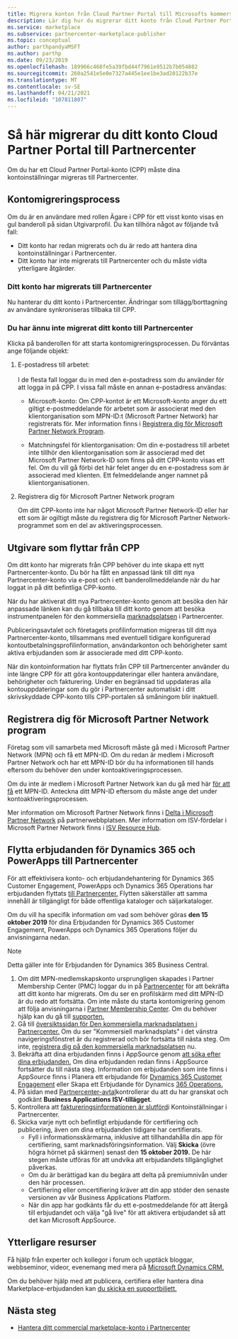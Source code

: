```yaml
---
title: Migrera konton från Cloud Partner Portal till Microsofts kommersiella marknadsplats
description: Lär dig hur du migrerar ditt konto från Cloud Partner Portal till Partnercenter på Microsofts kommersiella marknadsplats för Azure
ms.service: marketplace
ms.subservice: partnercenter-marketplace-publisher
ms.topic: conceptual
author: parthpandyaMSFT
ms.author: parthp
ms.date: 09/23/2019
ms.openlocfilehash: 189966c468fe5a39fbd44f7961e9512b7b054882
ms.sourcegitcommit: 260a2541e5e0e7327a445e1ee1be3ad20122b37e
ms.translationtype: MT
ms.contentlocale: sv-SE
ms.lasthandoff: 04/21/2021
ms.locfileid: "107811807"
---
```

# <a name="how-to-migrate-your-account-from-cloud-partner-portal-to-partner-center"></a>Så här migrerar du ditt konto Cloud Partner Portal till Partnercenter

Om du har ett Cloud Partner Portal-konto (CPP) måste dina kontoinställningar migreras till Partnercenter.

## <a name="account-migration-process"></a>Kontomigreringsprocess

Om du är en användare med rollen Ägare i CPP för ett visst konto visas en gul banderoll på sidan Utgivarprofil. Du kan tillhöra något av följande två fall:

- Ditt konto har redan migrerats och du är redo att hantera dina kontoinställningar i Partnercenter.
- Ditt konto har inte migrerats till Partnercenter och du måste vidta ytterligare åtgärder.

### <a name="your-account-has-been-migrated-to-partner-center"></a>Ditt konto har migrerats till Partnercenter

Nu hanterar du ditt konto i Partnercenter. Ändringar som tillägg/borttagning av användare synkroniseras tillbaka till CPP.

### <a name="you-have-not-yet-migrated-your-account-to-partner-center"></a>Du har ännu inte migrerat ditt konto till Partnercenter

Klicka på banderollen för att starta kontomigreringsprocessen. Du förväntas ange följande objekt:

1. E-postadress till arbetet: <br> <br> I de flesta fall loggar du in med den e-postadress som du använder för att logga in på CPP. I vissa fall måste en annan e-postadress användas:

    * Microsoft-konto: Om CPP-kontot är ett Microsoft-konto anger du ett giltigt e-postmeddelande för arbetet som är associerat med den klientorganisation som MPN-ID:t (Microsoft Partner Network) har registrerats för. Mer information finns i [Registrera dig för Microsoft Partner Network Program](#sign-up-for-microsoft-partner-network-program).

    * Matchningsfel för klientorganisation: Om din e-postadress till arbetet inte tillhör den klientorganisation som är associerad med det Microsoft Partner Network-ID som finns på ditt CPP-konto visas ett fel. Om du vill gå förbi det här felet anger du en e-postadress som är associerad med klienten. Ett felmeddelande anger namnet på klientorganisationen.

2. Registrera dig för Microsoft Partner Network program

    Om ditt CPP-konto inte har något Microsoft Partner Network-ID eller har ett som är ogiltigt måste du registrera dig för Microsoft Partner Network-programmet som en del av aktiveringsprocessen.

## <a name="publishers-moving-from-cpp"></a>Utgivare som flyttar från CPP

Om ditt konto har migrerats från CPP behöver du inte skapa ett nytt Partnercenter-konto. Du bör ha fått en anpassad länk till ditt nya Partnercenter-konto via e-post och i ett banderollmeddelande när du har loggat in på ditt befintliga CPP-konto.

När du har aktiverat ditt nya Partnercenter-konto genom att besöka den här anpassade länken kan du gå tillbaka till ditt konto genom att besöka instrumentpanelen för den kommersiella [marknadsplatsen](https://partner.microsoft.com/dashboard/commercial-marketplace/overview) i Partnercenter.

Publiceringsavtalet och företagets profilinformation migreras till ditt nya Partnercenter-konto, tillsammans med eventuell tidigare konfigurerad kontoutbetalningsprofilinformation, användarkonton och behörigheter samt aktiva erbjudanden som är associerade med ditt CPP-konto.

När din kontoinformation har flyttats från CPP till Partnercenter använder du inte längre CPP för att göra kontouppdateringar eller hantera användare, behörigheter och fakturering. Under en begränsad tid uppdateras alla kontouppdateringar som du gör i Partnercenter automatiskt i ditt skrivskyddade CPP-konto tills CPP-portalen så småningom blir inaktuell.

## <a name="sign-up-for-microsoft-partner-network-program"></a>Registrera dig för Microsoft Partner Network program

Företag som vill samarbeta med Microsoft måste gå med i Microsoft Partner Network (MPN) och få ett MPN-ID. Om du redan är medlem i Microsoft Partner Network och har ett MPN-ID bör du ha informationen till hands eftersom du behöver den under kontoaktiveringsprocessen.  

Om du inte är medlem i Microsoft Partner Network kan du gå med här [för att få](https://signup.microsoft.com/signup?sku=StoreForBusinessIW&origin=partnerdashboard&culture=en-us&ru=https://partner.microsoft.com/dashboard/account/v3/xpu/onboard?ru=/dashboard/account/v3/enrollment/companyprofile/basicpartnernetwork/new) ett MPN-ID. Anteckna ditt MPN-ID eftersom du måste ange det under kontoaktiveringsprocessen.

Mer information om Microsoft Partner Network finns i [Delta i Microsoft Partner Network](https://partner.microsoft.com/membership) på partnerwebbplatsen. Mer information om ISV-fördelar i Microsoft Partner Network finns i [ISV Resource Hub](https://partner.microsoft.com/isv-resource-hub).  

## <a name="move-dynamics-365-and-powerapps-offers-to-partner-center"></a>Flytta erbjudanden för Dynamics 365 och PowerApps till Partnercenter

För att effektivisera konto- och erbjudandehantering för Dynamics 365 Customer Engagement, PowerApps och Dynamics 365 Operations har erbjudanden flyttats [till Partnercenter.](https://partner.microsoft.com/) Flytten säkerställer att samma innehåll är tillgängligt för både offentliga kataloger och säljarkataloger.

Om du vill ha specifik information om vad som behöver göras **den 15 oktober 2019** för dina Erbjudanden för Dynamics 365 Customer Engagement, PowerApps och Dynamics 365 Operations följer du anvisningarna nedan.

> [!NOTE]
> Detta gäller inte för Erbjudanden för Dynamics 365 Business Central.  

1. Om ditt MPN-medlemskapskonto ursprungligen skapades i Partner Membership Center (PMC) loggar du in på [Partnercenter](https://partner.microsoft.com/pcv/accountsettings/connectedpartnerprofile) för att bekräfta att ditt konto har migrerats. Om du ser en profilskärm med ditt MPN-ID är du redo att fortsätta. Om inte måste du starta kontomigrering genom att följa anvisningarna i [Partner Membership Center](https://partners.microsoft.com/partnerprogram/Welcome.aspx). Om du behöver hjälp kan du gå till [supporten.](https://partner.microsoft.com/support?issueid=100-0077)
2. Gå till [översiktssidan för Den kommersiella marknadsplatsen i Partnercenter.](https://partner.microsoft.com/dashboard/commercial-marketplace/overview) Om du ser "Kommersiell marknadsplats" i det vänstra navigeringsfönstret är du registrerad och bör fortsätta till nästa steg. Om inte, [registrera dig på den kommersiella marknadsplatsen](https://partner.microsoft.com/dashboard/account/v3/enrollment/introduction/partnership) nu.
3. Bekräfta att dina erbjudanden finns i AppSource genom [att söka efter dina erbjudanden.](https://appsource.microsoft.com/) Om dina erbjudanden redan finns i AppSource fortsätter du till nästa steg. Information om erbjudanden som inte finns i AppSource finns i Planera ett erbjudande för [Dynamics 365 Customer Engagement](dynamics-365-customer-engage-offer-setup.md) eller Skapa ett Erbjudande för Dynamics [365 Operations.](.\partner-center-portal\create-new-operations-offer.md)
4. På sidan med [Partnercenter-avtal](https://partner.microsoft.com/dashboard/account/agreements)kontrollerar du att du har granskat och godkänt **Business Applications ISV-tillägget**.
5. Kontrollera att [faktureringsinformationen är slutförd](https://partner.microsoft.com/dashboard/account/v3/accountsettings/billingprofile)i Kontoinställningar i Partnercenter.
6. Skicka varje nytt och befintligt erbjudande för certifiering och publicering, även om dina erbjudanden tidigare har certifierats.
    * Fyll i informationsskärmarna, inklusive att tillhandahålla din app för certifiering, samt marknadsföringsinformation. Välj **Skicka** (övre högra hörnet på skärmen) senast den **15 oktober 2019.** De här stegen måste utföras för att undvika att erbjudandets tillgänglighet påverkas.
    * Om du är berättigad kan du begära att delta på premiumnivån under den här processen.
    * Certifiering eller omcertifiering kräver att din app stöder den senaste versionen av vår Business Applications Platform.
    * När din app har godkänts får du ett e-postmeddelande för att återgå till erbjudandet och välja "gå live" för att aktivera erbjudandet så att det kan Microsoft AppSource.

## <a name="additional-resources"></a>Ytterligare resurser

Få hjälp från experter och kollegor i forum och upptäck bloggar, webbseminor, videor, evenemang med mera på [Microsoft Dynamics CRM.](https://community.dynamics.com/crm?wa=wsignin1.0)

Om du behöver hjälp med att publicera, certifiera eller hantera dina Marketplace-erbjudanden kan [du skicka en supportbiljett.](https://aka.ms/MarketplacePublisherSupport)

## <a name="next-step"></a>Nästa steg

- [Hantera ditt commercial marketplace-konto i Partnercenter](./manage-account.md)
